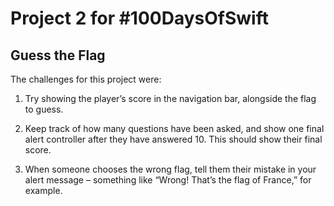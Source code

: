 # Project 2 for #100DaysOfSwift

## Guess the Flag

The challenges for this project were:

1. Try showing the player’s score in the navigation bar, alongside the flag to guess.

2. Keep track of how many questions have been asked, and show one final alert controller after they have answered 10. This should show their final score.

3. When someone chooses the wrong flag, tell them their mistake in your alert message – something like “Wrong! That’s the flag of France,” for example.

